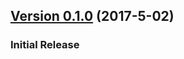 ## [Version 0.1.0](https://github.com/egoist/docute/releases/tag/v0.1.0) (2017-5-02)

### Initial Release
